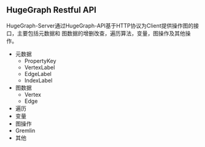 ## HugeGraph Restful API

HugeGraph-Server通过HugeGraph-API基于HTTP协议为Client提供操作图的接口，主要包括元数据和
图数据的增删改查，遍历算法，变量，图操作及其他操作。

- 元数据
  - PropertyKey
  - VertexLabel
  - EdgeLabel
  - IndexLabel
- 图数据
  - Vertex
  - Edge
- 遍历
- 变量
- 图操作
- Gremlin
- 其他